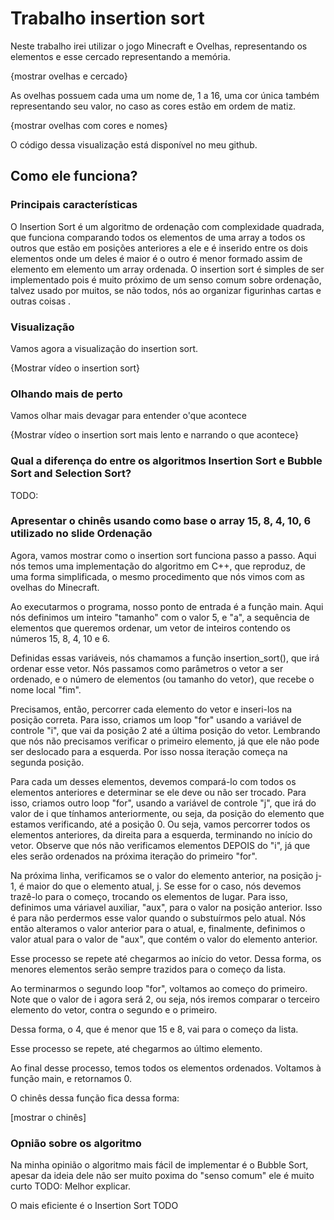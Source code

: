 # Trabalho insertion sort
Neste trabalho irei utilizar o jogo Minecraft e Ovelhas, representando os elementos e esse cercado representando a memória.

{mostrar ovelhas e cercado}

As ovelhas possuem cada uma um nome de, 1 a 16, uma cor única também representando seu valor, no caso as cores estão em ordem de matiz.

{mostrar ovelhas com cores e nomes}

O código dessa visualização está disponível no meu github.

## Como ele funciona?
### Principais características
O Insertion Sort é um algoritmo de ordenação com complexidade quadrada, que funciona comparando todos os elementos de uma array a todos os outros que estão em posições anteriores a ele e é inserido entre os dois elementos onde um deles é maior é o outro é menor formado assim de elemento em elemento um array ordenada.
O insertion sort é simples de ser implementado pois é muito próximo de um senso comum sobre ordenação, talvez usado por muitos, se não todos, nós ao organizar figurinhas cartas e outras coisas .


### Visualização
Vamos agora a visualização do insertion sort.

{Mostrar vídeo o insertion sort}


### Olhando mais de perto
Vamos olhar mais devagar para entender o'que acontece 

{Mostrar vídeo o insertion sort mais lento e narrando o que acontece}


### Qual a diferença do entre  os algoritmos Insertion Sort e Bubble Sort and Selection Sort?

TODO:

### Apresentar o chinês usando como base o array 15, 8, 4, 10, 6 utilizado no slide Ordenação

Agora, vamos mostrar como o insertion sort funciona passo a passo. Aqui nós temos uma implementação do algoritmo em C++, que reproduz, de uma forma simplificada, o mesmo procedimento que nós vimos com as ovelhas do Minecraft.

Ao executarmos o programa, nosso ponto de entrada é a função main. Aqui nós definimos um inteiro "tamanho" com o valor 5, e "a", a sequência de elementos que queremos ordenar, um vetor de inteiros contendo os números 15, 8, 4, 10 e 6.

Definidas essas variáveis, nós chamamos a função insertion_sort(), que irá ordenar esse vetor. Nós passamos como parâmetros o vetor a ser ordenado, e o número de elementos (ou tamanho do vetor), que recebe o nome local "fim".

Precisamos, então, percorrer cada elemento do vetor e inseri-los na posição correta. Para isso, criamos um loop "for" usando a variável de controle "i", que vai da posição 2 até a última posição do vetor. Lembrando que nós não precisamos verificar o primeiro elemento, já que ele não pode ser deslocado para a esquerda. Por isso nossa iteração começa na segunda posição.

Para cada um desses elementos, devemos compará-lo com todos os elementos anteriores e determinar se ele deve ou não ser trocado. Para isso, criamos outro loop "for", usando a variável de controle "j", que irá do valor de i que tínhamos anteriormente, ou seja, da posição do elemento que estamos verificando, até a posição 0. Ou seja, vamos percorrer todos os elementos anteriores, da direita para a esquerda, terminando no início do vetor. Observe que nós não verificamos elementos DEPOIS do "i", já que eles serão ordenados na próxima iteração do primeiro "for".

Na próxima linha, verificamos se o valor do elemento anterior, na posição j-1, é maior do que o elemento atual, j. Se esse for o caso, nós devemos trazê-lo para o começo, trocando os elementos de lugar. Para isso, definimos uma váriavel auxiliar, "aux", para o valor na posição anterior. Isso é para não perdermos esse valor quando o substuírmos pelo atual. Nós então alteramos o valor anterior para o atual, e, finalmente, definimos o valor atual para o valor de "aux", que contém o valor do elemento anterior.

Esse processo se repete até chegarmos ao início do vetor. Dessa forma, os menores elementos serão sempre trazidos para o começo da lista.

Ao terminarmos o segundo loop "for", voltamos ao começo do primeiro. Note que o valor de i agora será 2, ou seja, nós iremos comparar o terceiro elemento do vetor, contra o segundo e o primeiro.

<pausa>

Dessa forma, o 4, que é menor que 15 e 8, vai para o começo da lista.

Esse processo se repete, até chegarmos ao último elemento.

<pausa>

Ao final desse processo, temos todos os elementos ordenados. Voltamos à função main, e retornamos 0.

O chinês dessa função fica dessa forma:

[mostrar o chinês]

### Opnião sobre os algoritmo 

Na minha opinião o algoritmo mais fácil de implementar é o Bubble Sort, apesar da ideia dele não ser muito poxima do "senso comum" ele é muito curto TODO: Melhor explicar.

O mais eficiente é o Insertion Sort TODO
